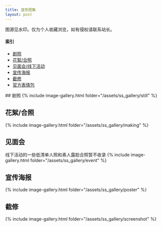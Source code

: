 ```yaml
---
title: 盛势图集
layout: post
---
```


图源见水印。仅为个人收藏浏览，如有侵权请联系站长。

#### 索引
* [剧照](#剧照)
* [花絮/合照](#花絮合照)
* [见面会/线下活动](#见面会)
* [宣传海报](#宣传海报)
* [截修](#截修)
* [官方表情包](https://weibo.com/5748590698/G4UMybyde)

<div class="line"></div>
## 剧照
{% include image-gallery.html folder="/assets/ss_gallery/still" %}

## 花絮/合照
{% include image-gallery.html folder="/assets/ss_gallery/making" %}

## 见面会
线下活动的一些低清单人照和素人露脸合照暂不收录
{% include image-gallery.html folder="/assets/ss_gallery/event" %}

## 宣传海报
{% include image-gallery.html folder="/assets/ss_gallery/poster" %}

## 截修
{% include image-gallery.html folder="/assets/ss_gallery/screenshot" %}
